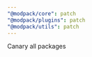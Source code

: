 ```yaml
---
"@modpack/core": patch
"@modpack/plugins": patch
"@modpack/utils": patch
---
```


Canary all packages
